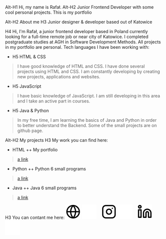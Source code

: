 Alt-H1 Hi, my name is Rafał.
Alt-H2 Junior Frontend Developer with some cool personal projects.
This is my portfolio


Alt-H2 About me
H3 Junior designer & developer based out of Katowice

H4 Hi, I'm Rafał, a junior frontend developer based in Poland currently looking for a full-time remote job or near city of Katowice. I completed postgraduate studies at AGH in Software Development Methods. All projects in my portfolio are personal. Tech languages I have been working with:
+ H5 HTML & CSS
> I have good knowledge of HTML and CSS. I have done several projects using HTML and CSS. I am constantly developing by creating new projects, applications and websites.
+ H5 JavaScript
> I have basic knowledge of JavaScript. I am still developing in this area and I take an active part in courses.
+ H5 Java & Python
> In my free time, I am learning the basics of Java and Python in order to better understand the Backend. Some of the small projects are on github page.

Alt-H2 My projects
H3 My work you can find here:
+ HTML
++ My portfolio
> [a link](https://github.com/rafaladach/my_portfolio.git)
+ Python
++ Python 6 small programs
> [a link](https://github.com/rafaladach/python_6_small_programs.git)
+ Java
++ Java 6 small programs
> [a link](https://github.com/rafaladach/java_6_small_programs.git)

H3 You can contant me here:
[![website](./img/globe-light.svg)](https://rafaladach.github.io/my_portfolio/#gh-light-mode-only)
[![website](./img/globe-dark.svg)](https://rafaladach.github.io/my_portfolio/#gh-dark-mode-only)
&nbsp;&nbsp;
[![website](./img/instagram-light.svg)](https://instagram.com/adachinio/#gh-light-mode-only)
[![website](./img/instagram-dark.svg)](https://instagram.com/adachinio/#gh-light-dark-only)
&nbsp;&nbsp;
[![website](./img/linkedin-light.svg)](https://linkedin.com/in/rafaladach1995/#gh-light-mode-only)
[![website](./img/linkedin-dark.svg)](https://linkedin.com/in/rafaladach1995/#gh-dark-mode-only)


</details>

[website]: https://rafaladach.github.io/my_portfolio/
[facebook]: https://facebook.com/rafaladach95
[instagram]: https://instagram.com/adachinio/
[linkedin]: https://linkedin.com/in/rafaladach1995/
